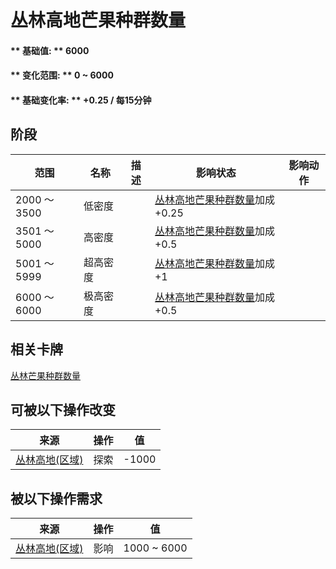 # 丛林高地芒果种群数量  
#### ** 基础值: ** 6000   
#### ** 变化范围: ** 0 ~ 6000  
#### ** 基础变化率: ** +0.25 / 每15分钟  
## 阶段  
范围  |  名称  |  描述  |  影响状态  |  影响动作  
----  |  ----  |  ----  |  ----  |  ----  
2000 ～ 3500  |  低密度  |    |  [丛林高地芒果种群数量](Mango_JungleHighlandsPop.md)加成+0.25  |    
3501 ～ 5000  |  高密度  |    |  [丛林高地芒果种群数量](Mango_JungleHighlandsPop.md)加成+0.5  |    
5001 ～ 5999  |  超高密度  |    |  [丛林高地芒果种群数量](Mango_JungleHighlandsPop.md)加成+1  |    
6000 ～ 6000  |  极高密度  |    |  [丛林高地芒果种群数量](Mango_JungleHighlandsPop.md)加成+0.5  |    
## 相关卡牌  
[丛林芒果种群数量](Mango_JunglePop.md)  
## 可被以下操作改变  
来源  |  操作  |  值  
----  |  ----  |  ----  
[丛林高地(区域)](JungleHighlands.md)  |  探索  |  -1000  
## 被以下操作需求  
来源  |  操作  |  值  
----  |  ----  |  ----  
[丛林高地(区域)](JungleHighlands.md)  |  影响  |  1000 ~ 6000  


<script>document.title="丛林高地芒果种群数量 - 卡牌生存百科 Card Survival Wiki";</script>
